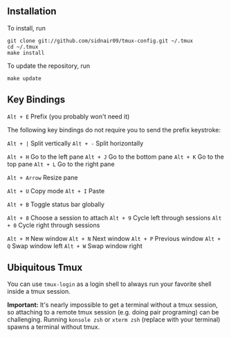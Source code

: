 Installation
------------

To install, run

    git clone git://github.com/sidnair09/tmux-config.git ~/.tmux
    cd ~/.tmux
    make install

To update the repository, run

    make update

Key Bindings
-------------

`Alt + E` Prefix (you probably won't need it)

The following key bindings do not require you to send the prefix keystroke:

`Alt + |` Split vertically
`Alt + -` Split horizontally

`Alt + H` Go to the left pane
`Alt + J` Go to the bottom pane
`Alt + K` Go to the top pane
`Alt + L` Go to the right pane

`Alt + Arrow` Resize pane

`Alt + U` Copy mode
`Alt + I` Paste

`Alt + B` Toggle status bar globally

`Alt + 8` Choose a session to attach
`Alt + 9` Cycle left through sessions
`Alt + 0` Cycle right through sessions

`Alt + M` New window
`Alt + N` Next window
`Alt + P` Previous window
`Alt + Q` Swap window left
`Alt + W` Swap window right

Ubiquitous Tmux
----------------

You can use `tmux-login` as a login shell to always run your favorite shell
inside a tmux session.

**Important:** It's nearly impossible to get a terminal without a tmux session,
so attaching to a remote tmux session (e.g. doing pair programing) can be challenging.
Running `konsole zsh` or `xterm zsh` (replace with your terminal) spawns a
terminal without tmux.
